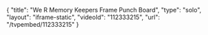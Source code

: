 {
    "title": "We R Memory Keepers Frame Punch Board",
    "type": "solo",
    "layout": "iframe-static",
    "videoId": "112333215",
    "url": "\/tvpembed\/112333215"
}